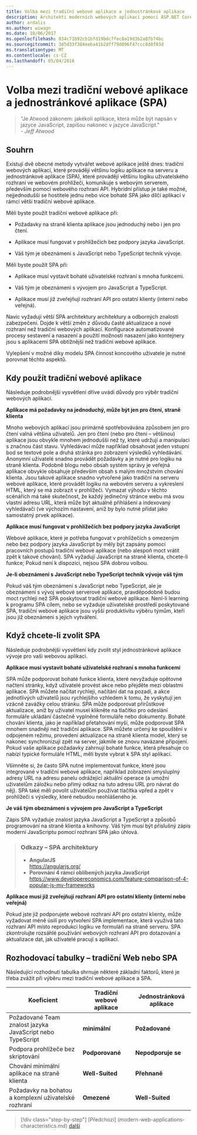 ```yaml
---
title: Volba mezi tradiční webové aplikace a jednostránkové aplikace
description: Architekti moderních webových aplikací pomocí ASP.NET Core a Microsoft Azure
author: ardalis
ms.author: wiwagn
ms.date: 10/06/2017
ms.openlocfilehash: 834c71b92cb1bfd19bdc7fec8a19d3b2a87b74bc
ms.sourcegitcommit: 3d5d33f384eeba41b2dff79d096f47ccc8d8f03d
ms.translationtype: MT
ms.contentlocale: cs-CZ
ms.lasthandoff: 05/04/2018
---
```

# <a name="choose-between-traditional-web-apps-and-single-page-apps-spas"></a>Volba mezi tradiční webové aplikace a jednostránkové aplikace (SPA)

> "Je Atwood zákonem: jakékoli aplikace, která může být napsán v jazyce JavaScript, zapíšou nakonec v jazyce JavaScript."  
> _\- Jeff Atwood_

## <a name="summary"></a>Souhrn

Existují dvě obecné metody vytvářet webové aplikace ještě dnes: tradiční webových aplikací, které provádějí většinu logiku aplikace na serveru a jednostránkové aplikace (SPA), které provádějí většinu logiku uživatelského rozhraní ve webovém prohlížeči, komunikuje s webovým serverem, především pomocí webového rozhraní API. Hybridní přístup je také možné, nejjednodušší se hostitele jednu nebo více bohaté SPA jako dílčí aplikací v rámci větší tradiční webové aplikace.

Měli byste použít tradiční webové aplikace při:

-   Požadavky na straně klienta aplikace jsou jednoduchý nebo i jen pro čtení.

-   Aplikace musí fungovat v prohlížečích bez podpory jazyka JavaScript.

-   Váš tým je obeznámeni s JavaScript nebo TypeScript technik vývoje.

Měli byste použít SPA při:

-   Aplikace musí vystavit bohaté uživatelské rozhraní s mnoha funkcemi.

-   Váš tým je obeznámeni s vývojem pro JavaScript a TypeScript.

-   Aplikace musí již zveřejňují rozhraní API pro ostatní klienty (interní nebo veřejná).

Navíc vyžadují větší SPA architektury architektury a odborných znalosti zabezpečení. Dojde k větší změn z důvodu časté aktualizace a nové rozhraní než tradiční webových aplikací. Konfigurace automatizované procesy sestavení a nasazení a použití možnosti nasazení jako kontejnery jsou s aplikacemi SPA obtížnější než tradiční webové aplikace.

Vylepšení v možné díky modelu SPA činnost koncového uživatele je nutné porovnat těchto aspektů.

## <a name="when-to-choose-traditional-web-apps"></a>Kdy použít tradiční webové aplikace

Následuje podrobnější vysvětlení dříve uvádí důvody pro výběr tradiční webových aplikací.

**Aplikace má požadavky na jednoduchý, může být jen pro čtení, straně klienta**

Mnoho webových aplikací jsou primárně spotřebovávána způsobem jen pro čtení valná většina uživatelů. Jen pro čtení (nebo pro čtení – většinou) aplikace jsou obvykle mnohem jednodušší než ty, které udržují a manipulaci s značnou část stavu. Vyhledávací může například obsahovat jeden vstupní bod se textové pole a druhá stránka pro zobrazení výsledků vyhledávání. Anonymní uživatelé snadno provádět požadavky a je nutné pro logiku na straně klienta. Podobně blogu nebo obsah systém správy je veřejná aplikace obvykle obsahuje především obsah s malým množstvím chování klienta. Jsou takové aplikace snadno vytvořené jako tradiční na serveru webové aplikace, které provádět logiku na webovém serveru a vykreslení HTML, který se má zobrazit v prohlížeči. Vymazat výhodu v těchto scénářích má také skutečnost, že každý jedinečný stránce webu má svou vlastní adresu URL, která může být aktuálně přihlášeni a indexovaný vyhledávači (ve výchozím nastavení, aniž by bylo nutné přidat jako samostatný prvek aplikace).

**Aplikace musí fungovat v prohlížečích bez podpory jazyka JavaScript**

Webové aplikace, které je potřeba fungovat v prohlížečích s omezeným nebo bez podpory jazyka JavaScript by měly být zapsány pomocí pracovních postupů tradiční webové aplikace (nebo alespoň moct vrátit zpět k takové chování). SPA vyžadují JavaScript na straně klienta, chcete-li funkce; Pokud není k dispozici, nejsou SPA dobrou volbou.

**Je-li obeznámeni s JavaScript nebo TypeScript technik vývoje váš tým**

Pokud váš tým obeznámeni s JavaScript nebo TypeScript, ale je obeznámeni s vývoj webové serverové aplikace, pravděpodobně budou moct rychleji než SPA poskytovat tradiční webové aplikace. Není-li learning k programu SPA cílem, nebo se vyžaduje uživatelské prostředí poskytované SPA, tradiční webové aplikace jsou vyšší produktivitu výběru týmům, kteří jsou již obeznámeni s jejich vytváření.

## <a name="when-to-choose-spas"></a>Když chcete-li zvolit SPA

Následuje podrobnější vysvětlení kdy zvolit styl jednostránkové aplikace vývoje pro vaši webovou aplikaci.

**Aplikace musí vystavit bohaté uživatelské rozhraní s mnoha funkcemi**

SPA může podporovat bohaté funkce klienta, které nevyžaduje opětovné načtení stránky, když uživatelé provést akce nebo přejděte mezi oblastmi aplikace. SPA můžete načítat rychleji, načítání dat na pozadí, a akce jednotlivých uživatelů jsou rychlejšího vzhledem k tomu, že vyskytují jen vzácně zavážky celou stránku. SPA může podporovat přírůstkové aktualizace, aniž by uživatel musel klikněte na tlačítko pro odeslání formuláře ukládání částečně vyplněné formuláře nebo dokumenty. Bohaté chování klienta, jako je například přetahování myší, může podporovat SPA mnohem snadněji než tradiční aplikace. SPA můžete určený ke spouštění v odpojeném režimu, provedení aktualizace na straně klienta model, který se nakonec synchronizují zpět na server, jakmile se znovu navázané připojení. Pokud vaše aplikace požadavky zahrnují bohaté funkce, která přesahuje co nabízí typické formuláře HTML, měli byste vybrat k SPA styl aplikaci.

Všimněte si, že často SPA nutné implementovat funkce, které jsou integrované v tradiční webové aplikace, například zobrazení smysluplný adresy URL na adresu panelu odrážející aktuální operace (a umožní uživatelům záložku nebo přímý odkaz na tuto adresu URL pro návrat do něj). SPA také měli povolit uživatelům používat tlačítka vpřed a zpět v prohlížeči s výsledky, které nebudou neohlášeného je.

**Je váš tým obeznámeni s vývojem pro JavaScript a TypeScript**

Zápis SPA vyžaduje znalost jazyka JavaScript a TypeScript a způsobů programování na straně klienta a knihovny. Váš tým musí být příslušný zápis moderní JavaScriptu pomocí rozhraní SPA jako úhlová.

> ### <a name="references--spa-frameworks"></a>Odkazy – SPA architektury
> - **AngularJS**  
> <https://angularjs.org/>
> - **Porovnání 4 rámci oblíbených jazyka JavaScript**  
> <https://www.developereconomics.com/feature-comparison-of-4-popular-js-mv-frameworks>

**Aplikace musí již zveřejňují rozhraní API pro ostatní klienty (interní nebo veřejná)**

Pokud jste již podporujete webové rozhraní API pro ostatní klienty, může vyžadovat méně úsilí pro vytvoření SPA implementace, která využívá tato rozhraní API místo reprodukci logiku ve formuláři na straně serveru. SPA zkontrolujte rozsáhlé používání webových rozhraní API pro dotazování a aktualizace dat, jak uživatelé pracují s aplikací.

## <a name="decision-table--traditional-web-or-spa"></a>Rozhodovací tabulky – tradiční Web nebo SPA

Následující rozhodnutí tabulka shrnuje některé základní faktorů, které je třeba zvážit při výběru mezi tradiční webové aplikace a SPA.

  | **Koeficient** | **Tradiční webové aplikace** | **Jednostránková aplikace** |
  |---|---|---|
  | Požadované Team znalost jazyka JavaScript nebo TypeScript | **minimální** | **Požadované** |
  | Podpora prohlížeče bez skriptování | **Podporované** | **Nepodporuje se** |
  | Chování minimální aplikace na straně klienta | **Well-Suited** | **Přehnaně** |
  | Požadavky na bohatou a komplexní uživatelské rozhraní | **Omezené** | **Well-Suited** |

>[!div class="step-by-step"]
[Předchozí] (modern-web-applications-characteristics.md) [další](architectural-principles.md)
